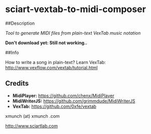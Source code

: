 # sciart-vextab-to-midi-composer

##Description

*Tool to generate MIDI files from plain-text VexTab music notation*

**Don't download yet: Still not working..**

##Info

How to write a song in plain-text? Learn VexTab: http://www.vexflow.com/vextab/tutorial.html

## Credits

* **MidiPlayer:** https://github.com/chenx/MidiPlayer
* **MidiWriterJS:** https://github.com/grimmdude/MidiWriterJS
* **VexTab:** https://github.com/0xfe/vextab

xmunch (at) xmunch .com

http://www.sciartlab.com
